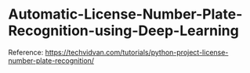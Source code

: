 # Automatic-License-Number-Plate-Recognition-using-Deep-Learning

Reference: https://techvidvan.com/tutorials/python-project-license-number-plate-recognition/
